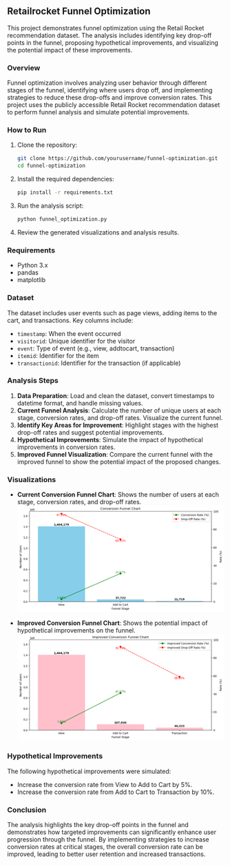 ## Retailrocket Funnel Optimization 

This project demonstrates funnel optimization using the Retail Rocket recommendation dataset. The analysis includes identifying key drop-off points in the funnel, proposing hypothetical improvements, and visualizing the potential impact of these improvements.


### Overview
Funnel optimization involves analyzing user behavior through different stages of the funnel, identifying where users drop off, and implementing strategies to reduce these drop-offs and improve conversion rates. This project uses the publicly accessible Retail Rocket recommendation dataset to perform funnel analysis and simulate potential improvements.

### How to Run
1. Clone the repository:
    ```bash
    git clone https://github.com/yourusername/funnel-optimization.git
    cd funnel-optimization
    ```
2. Install the required dependencies:
    ```bash
    pip install -r requirements.txt
    ```
3. Run the analysis script:
    ```bash
    python funnel_optimization.py
    ```

4. Review the generated visualizations and analysis results.

### Requirements
- Python 3.x
- pandas
- matplotlib

### Dataset
The dataset includes user events such as page views, adding items to the cart, and transactions. Key columns include:
- `timestamp`: When the event occurred
- `visitorid`: Unique identifier for the visitor
- `event`: Type of event (e.g., view, addtocart, transaction)
- `itemid`: Identifier for the item
- `transactionid`: Identifier for the transaction (if applicable)

### Analysis Steps
1. **Data Preparation**: Load and clean the dataset, convert timestamps to datetime format, and handle missing values.
2. **Current Funnel Analysis**: Calculate the number of unique users at each stage, conversion rates, and drop-off rates. Visualize the current funnel.
3. **Identify Key Areas for Improvement**: Highlight stages with the highest drop-off rates and suggest potential improvements.
4. **Hypothetical Improvements**: Simulate the impact of hypothetical improvements in conversion rates.
5. **Improved Funnel Visualization**: Compare the current funnel with the improved funnel to show the potential impact of the proposed changes.

### Visualizations
- **Current Conversion Funnel Chart**: Shows the number of users at each stage, conversion rates, and drop-off rates.
![Current Funnel Chart](current_funnel_chart.png)

- **Improved Conversion Funnel Chart**: Shows the potential impact of hypothetical improvements on the funnel.
![Improved Funnel Chart](improved_funnel_chart.png)

### Hypothetical Improvements
The following hypothetical improvements were simulated:
- Increase the conversion rate from View to Add to Cart by 5%.
- Increase the conversion rate from Add to Cart to Transaction by 10%.

### Conclusion
The analysis highlights the key drop-off points in the funnel and demonstrates how targeted improvements can significantly enhance user progression through the funnel. By implementing strategies to increase conversion rates at critical stages, the overall conversion rate can be improved, leading to better user retention and increased transactions.
